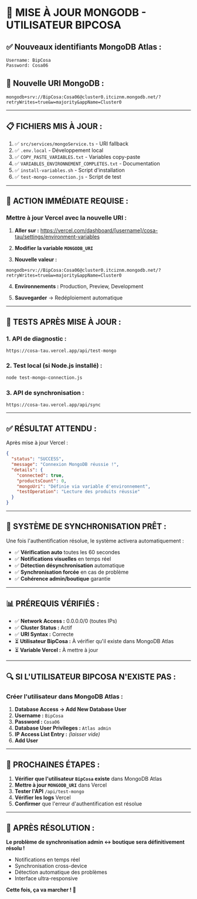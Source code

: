 # 🔄 MISE À JOUR MONGODB - UTILISATEUR BIPCOSA

## ✅ **Nouveaux identifiants MongoDB Atlas :**

```
Username: BipCosa
Password: Cosa06
```

## 🔗 **Nouvelle URI MongoDB :**
```
mongodb+srv://BipCosa:Cosa06@cluster0.itciznm.mongodb.net/?retryWrites=true&w=majority&appName=Cluster0
```

---

## 📋 **FICHIERS MIS À JOUR :**

1. ✅ `src/services/mongoService.ts` - URI fallback
2. ✅ `.env.local` - Développement local
3. ✅ `COPY_PASTE_VARIABLES.txt` - Variables copy-paste  
4. ✅ `VARIABLES_ENVIRONNEMENT_COMPLETES.txt` - Documentation
5. ✅ `install-variables.sh` - Script d'installation
6. ✅ `test-mongo-connection.js` - Script de test

---

## 🎯 **ACTION IMMÉDIATE REQUISE :**

### **Mettre à jour Vercel avec la nouvelle URI :**

1. **Aller sur :** https://vercel.com/dashboard/[username]/cosa-tau/settings/environment-variables

2. **Modifier la variable `MONGODB_URI`**

3. **Nouvelle valeur :**
```
mongodb+srv://BipCosa:Cosa06@cluster0.itciznm.mongodb.net/?retryWrites=true&w=majority&appName=Cluster0
```

4. **Environnements :** Production, Preview, Development

5. **Sauvegarder** → Redéploiement automatique

---

## 🧪 **TESTS APRÈS MISE À JOUR :**

### 1. **API de diagnostic :**
```
https://cosa-tau.vercel.app/api/test-mongo
```

### 2. **Test local (si Node.js installé) :**
```bash
node test-mongo-connection.js
```

### 3. **API de synchronisation :**
```
https://cosa-tau.vercel.app/api/sync
```

---

## ✅ **RÉSULTAT ATTENDU :**

Après mise à jour Vercel :

```json
{
  "status": "SUCCESS", 
  "message": "Connexion MongoDB réussie !",
  "details": {
    "connected": true,
    "productsCount": 0,
    "mongoUri": "Définie via variable d'environnement",
    "testOperation": "Lecture des produits réussie"
  }
}
```

---

## 🚀 **SYSTÈME DE SYNCHRONISATION PRÊT :**

Une fois l'authentification résolue, le système activera automatiquement :

- ✅ **Vérification auto** toutes les 60 secondes
- ✅ **Notifications visuelles** en temps réel
- ✅ **Détection désynchronisation** automatique  
- ✅ **Synchronisation forcée** en cas de problème
- ✅ **Cohérence admin/boutique** garantie

---

## 📊 **PRÉREQUIS VÉRIFIÉS :**

- ✅ **Network Access :** 0.0.0.0/0 (toutes IPs)
- ✅ **Cluster Status :** Actif
- ✅ **URI Syntax :** Correcte
- ⏳ **Utilisateur BipCosa :** À vérifier qu'il existe dans MongoDB Atlas
- ⏳ **Variable Vercel :** À mettre à jour

---

## 🔍 **SI L'UTILISATEUR BIPCOSA N'EXISTE PAS :**

### Créer l'utilisateur dans MongoDB Atlas :

1. **Database Access → Add New Database User**
2. **Username :** `BipCosa`
3. **Password :** `Cosa06`
4. **Database User Privileges :** `Atlas admin`
5. **IP Access List Entry :** *(laisser vide)*
6. **Add User**

---

## 🎯 **PROCHAINES ÉTAPES :**

1. **Vérifier que l'utilisateur `BipCosa` existe** dans MongoDB Atlas
2. **Mettre à jour `MONGODB_URI`** dans Vercel  
3. **Tester l'API** `/api/test-mongo`
4. **Vérifier les logs** Vercel
5. **Confirmer** que l'erreur d'authentification est résolue

---

## 🎉 **APRÈS RÉSOLUTION :**

**Le problème de synchronisation admin ↔ boutique sera définitivement résolu !**

- Notifications en temps réel
- Synchronisation cross-device
- Détection automatique des problèmes
- Interface ultra-responsive

**Cette fois, ça va marcher ! 🚀**